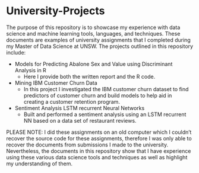 # University-Projects
The purpose of this repository is to showcase my experience with data science and machine learning tools, languages, and techniques. These documents are examples of university assignments that I completed during my Master of Data Science at UNSW. 
The projects outlined in this repository include:
* Models for Predicting Abalone Sex and Value using Discriminant Analysis in R
    - Here I provide both the written report and the R code.
* Mining IBM Customer Churn Data
    - In this project I investigated the IBM customer churn dataset to find predictors of customer churn and build models to help aid in creating a customer retention program.
* Sentiment Analysis LSTM recurrent Neural Networks
    - Built and performed a sentiment analysis using an LSTM recurrent NN based on a data set of restaurant reviews.

 PLEASE NOTE: I did these assignments on an old computer which I couldn’t recover the source code for these assignments, therefore I was only able to recover the documents from submissions I made to the university. Nevertheless, the documents in this repository show that I have experience using these various data science tools and techniques as well as highlight my understanding of them.

 
